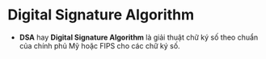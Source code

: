 # Digital Signature Algorithm
- **DSA** hay **Digital Signature Algorithm** là giải thuật chữ ký số theo chuẩn của chính phủ Mỹ hoặc FIPS cho các chữ ký số.